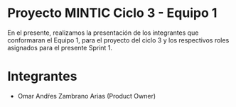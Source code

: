 # Proyecto MINTIC Ciclo 3 - Equipo 1

En el presente, realizamos la presentación de los integrantes que conformaran el Equipo 1, para el proyecto del ciclo 3 y los respectivos roles asignados para el presente Sprint 1.

# Integrantes
- Omar Andŕes Zambrano Arias (Product Owner)